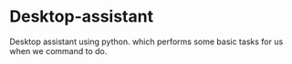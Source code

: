 # Desktop-assistant
Desktop assistant using python. which performs some basic tasks for us when we command to do.
